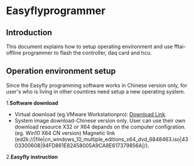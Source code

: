 # Easyflyprogrammer

## Introduction 

This document explains how to setup operating environment and use fftai-offline programmer to flash the controller, daq card and hcu.

## Operation environment setup

Since the Easyfly programming software works in Chinese version only, for user's who is living in other countires need setup a new operating system.

1.**Software download**

- Virtual download (eg.VMware Workstationpro): [Download Link](https://www.vmware.com/products/workstation-pro/workstation-pro-evaluation.html).
- System image download-Chinese version only. User can use their own download resource X32 or X64 depands on the computer configration. (eg. Win10 X64 CN version) Magnetic link (ed2k://|file|cn_windows_10_multiple_editions_x64_dvd_6848463.iso|4303300608|94FD861E82458005A9CA8E617379856A|/).


2.**Easyfly instruction**
